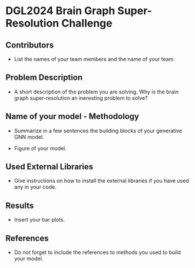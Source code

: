 # DGL2024 Brain Graph Super-Resolution Challenge

## Contributors

- List the names of your team members and the name of your team.

## Problem Description

- A short description of the problem you are solving. Why is the brain graph super-resolution an ineresting problem to solve?

## Name of your model - Methodology

- Summarize in a few sentences the building blocks of your generative GNN model.

- Figure of your model.

## Used External Libraries

- Give instructions on how to install the external libraries if you have used any in your code.

## Results

- Insert your bar plots.


## References

- Do not forget to include the references to methods you used to build your model.
